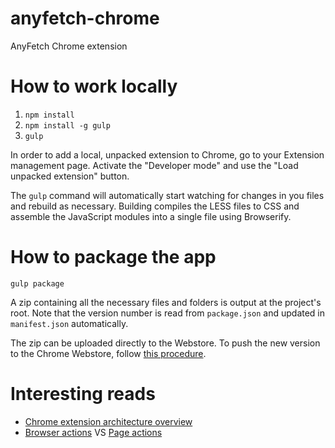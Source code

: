 anyfetch-chrome
===============

AnyFetch Chrome extension

# How to work locally

1. `npm install`
2. `npm install -g gulp`
3. `gulp`

In order to add a local, unpacked extension to Chrome, go to your Extension management page. Activate the "Developer mode" and use the "Load unpacked extension" button.

The `gulp` command will automatically start watching for changes in you files and rebuild as necessary. Building compiles the LESS files to CSS and assemble the JavaScript modules into a single file using Browserify.

# How to package the app

```
gulp package
```

A zip containing all the necessary files and folders is output at the project's root. Note that the version number is read from `package.json` and updated in `manifest.json` automatically.

The zip can be uploaded directly to the Webstore. To push the new version to the Chrome Webstore, follow [this procedure](https://developer.chrome.com/webstore/publish).

# Interesting reads

- [Chrome extension architecture overview](https://developer.chrome.com/extensions/overview)
- [Browser actions](https://developer.chrome.com/extensions/browserAction) VS [Page actions](https://developer.chrome.com/extensions/pageAction)
